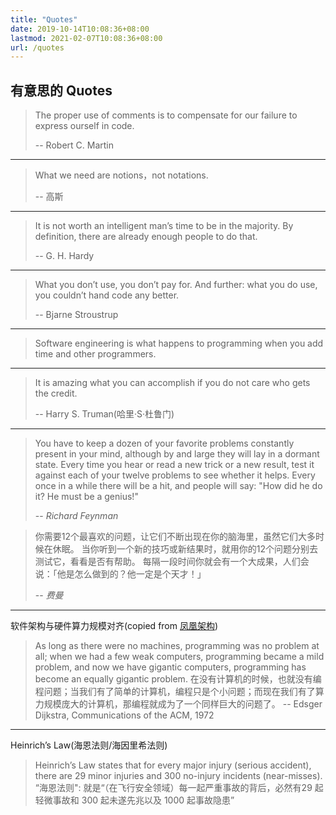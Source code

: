 ```yaml
---
title: "Quotes"
date: 2019-10-14T10:08:36+08:00
lastmod: 2021-02-07T10:08:36+08:00
url: /quotes
---
```


## 有意思的 Quotes

> The proper use of comments is to compensate for our failure to express ourself in code.
>
> -- Robert C. Martin

***

> What we need are notions，not notations.
> 
>  -- 高斯

***

> It is not worth an intelligent man’s time to be in the majority. By definition, there are already enough people to do that.
> 
> -- G. H. Hardy

***

> What you don’t use, you don’t pay for. And further: what you do use, you couldn’t hand code any better.
> 
> -- Bjarne Stroustrup

***

> Software engineering is what happens to programming 
> when you add time and other programmers.

***

> It is amazing what you can accomplish if you do not care who gets the credit.  
> 
> -- Harry S. Truman(哈里·S·杜鲁门)

***

> You have to keep a dozen of your favorite problems constantly present in your mind, although by and large they will lay in a dormant state. Every time you hear or read a new trick or a new result, test it against each of your twelve problems to see whether it helps. Every once in a while there will be a hit, and people will say: "How did he do it? He must be a genius!"
> 
> -- <cite>Richard Feynman</cite>

> 你需要12个最喜欢的问题，让它们不断出现在你的脑海里，虽然它们大多时候在休眠。
当你听到一个新的技巧或新结果时，就用你的12个问题分别去测试它，看看是否有帮助。
每隔一段时间你就会有一个大成果，人们会说：「他是怎么做到的？他一定是个天才！」  
> 
> -- <cite>费曼</cite>

***

软件架构与硬件算力规模对齐(copied from [凤凰架构](https://icyfenix.cn/tricks/2021/arch/))

> As long as there were no machines, programming was no problem at all; when we had a few weak computers, programming became a mild problem, and now we have gigantic computers, programming has become an equally gigantic problem.
> 在没有计算机的时候，也就没有编程问题；当我们有了简单的计算机，编程只是个小问题；而现在我们有了算力规模庞大的计算机，那编程就成为了一个同样巨大的问题了。
> -- Edsger Dijkstra, Communications of the ACM, 1972

***

Heinrich’s Law(海恩法则/海因里希法则)

> Heinrich’s Law states that for every major injury (serious accident), there are 29 minor injuries and 300 no-injury incidents (near-misses). 
> “海恩法则": 就是“（在飞行安全领域）每一起严重事故的背后，必然有29 起轻微事故和 300 起未遂先兆以及 1000 起事故隐患”
